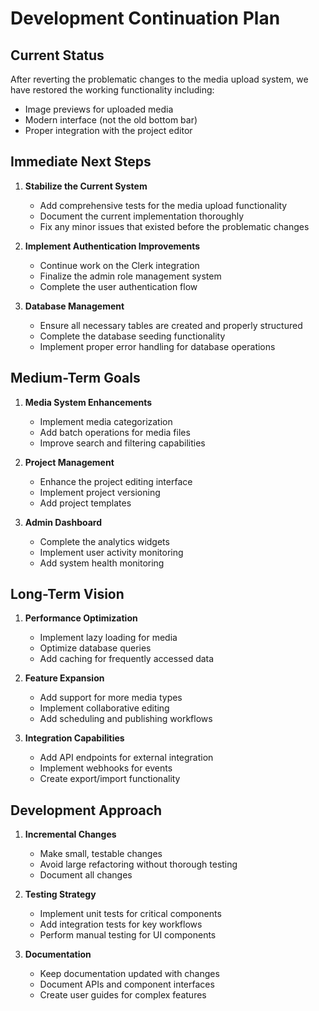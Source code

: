 # Development Continuation Plan

## Current Status
After reverting the problematic changes to the media upload system, we have restored the working functionality including:
- Image previews for uploaded media
- Modern interface (not the old bottom bar)
- Proper integration with the project editor

## Immediate Next Steps

1. **Stabilize the Current System**
   - Add comprehensive tests for the media upload functionality
   - Document the current implementation thoroughly
   - Fix any minor issues that existed before the problematic changes

2. **Implement Authentication Improvements**
   - Continue work on the Clerk integration
   - Finalize the admin role management system
   - Complete the user authentication flow

3. **Database Management**
   - Ensure all necessary tables are created and properly structured
   - Complete the database seeding functionality
   - Implement proper error handling for database operations

## Medium-Term Goals

1. **Media System Enhancements**
   - Implement media categorization
   - Add batch operations for media files
   - Improve search and filtering capabilities

2. **Project Management**
   - Enhance the project editing interface
   - Implement project versioning
   - Add project templates

3. **Admin Dashboard**
   - Complete the analytics widgets
   - Implement user activity monitoring
   - Add system health monitoring

## Long-Term Vision

1. **Performance Optimization**
   - Implement lazy loading for media
   - Optimize database queries
   - Add caching for frequently accessed data

2. **Feature Expansion**
   - Add support for more media types
   - Implement collaborative editing
   - Add scheduling and publishing workflows

3. **Integration Capabilities**
   - Add API endpoints for external integration
   - Implement webhooks for events
   - Create export/import functionality

## Development Approach

1. **Incremental Changes**
   - Make small, testable changes
   - Avoid large refactoring without thorough testing
   - Document all changes

2. **Testing Strategy**
   - Implement unit tests for critical components
   - Add integration tests for key workflows
   - Perform manual testing for UI components

3. **Documentation**
   - Keep documentation updated with changes
   - Document APIs and component interfaces
   - Create user guides for complex features
